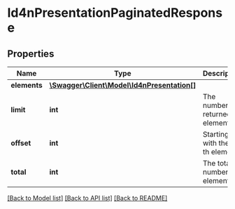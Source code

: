 # Id4nPresentationPaginatedResponse

## Properties
Name | Type | Description | Notes
------------ | ------------- | ------------- | -------------
**elements** | [**\Swagger\Client\Model\Id4nPresentation[]**](Id4nPresentation.md) |  | 
**limit** | **int** | The number of returned elements | 
**offset** | **int** | Starting with the n-th element | 
**total** | **int** | The total number of elements | [optional] 

[[Back to Model list]](../README.md#documentation-for-models) [[Back to API list]](../README.md#documentation-for-api-endpoints) [[Back to README]](../README.md)


